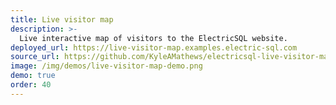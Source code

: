 ```yaml
---
title: Live visitor map
description: >-
  Live interactive map of visitors to the ElectricSQL website.
deployed_url: https://live-visitor-map.examples.electric-sql.com
source_url: https://github.com/KyleAMathews/electricsql-live-visitor-map
image: /img/demos/live-visitor-map-demo.png
demo: true
order: 40
---
```


<DemoEmbed :demo="$frontmatter" />

<DemoCTAs :demo="$frontmatter" />